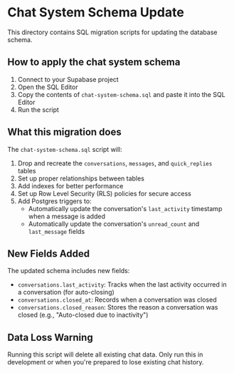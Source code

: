 # Chat System Schema Update

This directory contains SQL migration scripts for updating the database schema.

## How to apply the chat system schema

1. Connect to your Supabase project
2. Open the SQL Editor
3. Copy the contents of `chat-system-schema.sql` and paste it into the SQL Editor
4. Run the script

## What this migration does

The `chat-system-schema.sql` script will:

1. Drop and recreate the `conversations`, `messages`, and `quick_replies` tables
2. Set up proper relationships between tables
3. Add indexes for better performance
4. Set up Row Level Security (RLS) policies for secure access
5. Add Postgres triggers to:
   - Automatically update the conversation's `last_activity` timestamp when a message is added
   - Automatically update the conversation's `unread_count` and `last_message` fields

## New Fields Added

The updated schema includes new fields:
- `conversations.last_activity`: Tracks when the last activity occurred in a conversation (for auto-closing)
- `conversations.closed_at`: Records when a conversation was closed
- `conversations.closed_reason`: Stores the reason a conversation was closed (e.g., "Auto-closed due to inactivity")

## Data Loss Warning

Running this script will delete all existing chat data. Only run this in development or when you're prepared to lose existing chat history.
